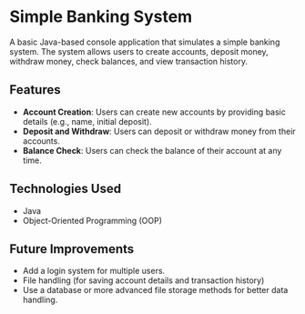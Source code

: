 # Simple Banking System

A basic Java-based console application that simulates a simple banking system. The system allows users to create accounts, deposit money, withdraw money, check balances, and view transaction history.

## Features

- **Account Creation**: Users can create new accounts by providing basic details (e.g., name, initial deposit).
- **Deposit and Withdraw**: Users can deposit or withdraw money from their accounts.
- **Balance Check**: Users can check the balance of their account at any time.

## Technologies Used

- Java
- Object-Oriented Programming (OOP)

## Future Improvements

- Add a login system for multiple users.
- File handling (for saving account details and transaction history)
- Use a database or more advanced file storage methods for better data handling.

